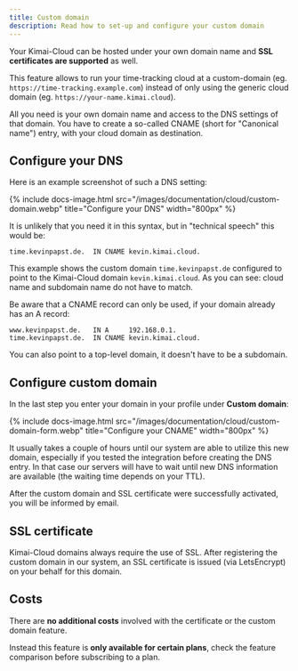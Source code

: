 ```yaml
---
title: Custom domain
description: Read how to set-up and configure your custom domain
---
```

 
Your Kimai-Cloud can be hosted under your own domain name and **SSL certificates are supported** as well.

This feature allows to run your time-tracking cloud at a custom-domain (eg. `https://time-tracking.example.com`) instead of only using the generic cloud domain (eg. `https://your-name.kimai.cloud`).

All you need is your own domain name and access to the DNS settings of that domain.
You have to create a so-called CNAME (short for "Canonical name") entry, with your cloud domain as destination.

## Configure your DNS

Here is an example screenshot of such a DNS setting:

{% include docs-image.html src="/images/documentation/cloud/custom-domain.webp" title="Configure your DNS" width="800px" %}

It is unlikely that you need it in this syntax, but in "technical speech" this would be:
```
time.kevinpapst.de.  IN CNAME kevin.kimai.cloud.
```

This example shows the custom domain `time.kevinpapst.de` configured to point to the Kimai-Cloud domain `kevin.kimai.cloud`.
As you can see: cloud name and subdomain name do not have to match.

Be aware that a CNAME record can only be used, if your domain already has an A record:
```
www.kevinpapst.de.   IN A     192.168.0.1.
time.kevinpapst.de.  IN CNAME kevin.kimai.cloud.
```

You can also point to a top-level domain, it doesn't have to be a subdomain.

## Configure custom domain

In the last step you enter your domain in your profile under **Custom domain**:

{% include docs-image.html src="/images/documentation/cloud/custom-domain-form.webp" title="Configure your CNAME" width="800px" %}

It usually takes a couple of hours until our system are able to utilize this new domain, especially if you tested the integration before creating the DNS entry.
In that case our servers will have to wait until new DNS information are available (the waiting time depends on your TTL).

After the custom domain and SSL certificate were successfully activated, you will be informed by email.

## SSL certificate

Kimai-Cloud domains always require the use of SSL.
After registering the custom domain in our system, an SSL certificate is issued (via LetsEncrypt) on your behalf for this domain.

## Costs

There are **no additional costs** involved with the certificate or the custom domain feature. 

Instead this feature is **only available for certain plans**, check the feature comparison before subscribing to a plan.  
